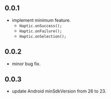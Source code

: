 ## 0.0.1
- implement minimum feature.
  - `Haptic.onSuccess();`
  - `Haptic.onFailure();`
  - `Haptic.onSelection();`

## 0.0.2
- minor bug fix.

## 0.0.3
- update Android minSdkVersion from 26 to 23.
